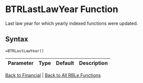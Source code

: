 # BTRLastLawYear Function

Last law year for which yearly indexed functions were updated.

## Syntax

```excel
=BTRLastLawYear()
```

Parameter | Type | Default | Description
---|---|---|---


[Back to Financial](Readme.md) | [Back to All RBLe Functions](/RBLe/Readme.md#function-documentation)